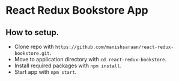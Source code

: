 # React Redux Bookstore App

## How to setup.
* Clone repo with `https://github.com/manishsaraan/react-redux-bookstore.git`.
* Move to application directory with `cd react-redux-bookstore`.
* Install required packages with `npm install`.
* Start app with `npm start`.

